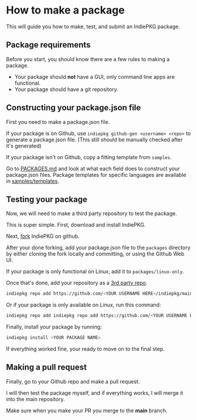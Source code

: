 <!-- markdownlint-disable MD013 -->

# How to make a package

This will guide you how to make, test, and submit an IndiePKG package.

## Package requirements

Before you start, you should know there are a few rules to making a package.

- Your package should **not** have a GUI, only command line apps are functional.
- Your package should have a git repository.

## Constructing your package.json file

First you need to make a package.json file.

If your package is on Github, use `indiepkg github-gen <username> <repo>` to generate a package.json file. (This still should be manually checked after it's generated)

If your package isn't on Github, copy a fitting template from `samples`.

Go to [PACKAGES.md](PACKAGES.md) and look at what each field does to construct your package.json files. Package templates for specific languages are available in [samples/templates](samples/templates).

## Testing your package

Now, we will need to make a third party repository to test the package.

This is super simple. First, download and install IndiePKG.

Next, [fork](https://github.com/talwat/IndiePKG/fork) IndiePKG on github.

After your done forking, add your package.json file to the `packages` directory by either cloning the fork locally and committing, or using the Github Web UI.

If your package is only functional on Linux, add it to `packages/linux-only`.

Once that's done, add your repository as a [3rd party repo](docs/REPOS.md).

```bash
indiepkg repo add https://github.com/<YOUR USERNAME HERE>/indiepkg/main/packages/
```

Or if your package is only available on Linux, run this command:

```bash
indiepkg repo add indiepkg repo add https://github.com/<YOUR USERNAME HERE>/indiepkg/main/packages/linux-only/
```

Finally, install your package by running:

```bash
indiepkg install <YOUR PACKAGE NAME>
```

If everything worked fine, your ready to move on to the final step.

## Making a pull request

Finally, go to your Github repo and make a pull request.

I will then test the package myself, and if everything works, I will merge it into the main repository.

Make sure when you make your PR you merge to the **main** branch.
